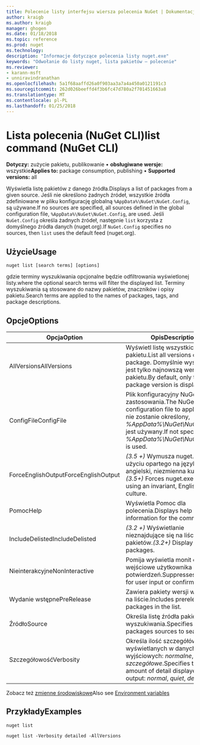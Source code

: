 ```yaml
---
title: Polecenie listy interfejsu wiersza polecenia NuGet | Dokumentacja firmy Microsoft
author: kraigb
ms.author: kraigb
manager: ghogen
ms.date: 01/18/2018
ms.topic: reference
ms.prod: nuget
ms.technology: 
description: "Informacje dotyczące polecenia listy nuget.exe"
keywords: "Odwołanie do listy nuget, lista pakietów — polecenie"
ms.reviewer:
- karann-msft
- unniravindranathan
ms.openlocfilehash: 5a1f68aaffd26a0f903aa3a7a4a450a0121191c3
ms.sourcegitcommit: 262d026beeffd4f3b6fc47d780a2f701451663a8
ms.translationtype: MT
ms.contentlocale: pl-PL
ms.lasthandoff: 01/25/2018
---
```

# <a name="list-command-nuget-cli"></a><span data-ttu-id="4bad1-104">Lista polecenia (NuGet CLI)</span><span class="sxs-lookup"><span data-stu-id="4bad1-104">list command (NuGet CLI)</span></span>

<span data-ttu-id="4bad1-105">**Dotyczy:** zużycie pakietu, publikowanie &bullet; **obsługiwane wersje:** wszystkie</span><span class="sxs-lookup"><span data-stu-id="4bad1-105">**Applies to:** package consumption, publishing &bullet; **Supported versions:** all</span></span>

<span data-ttu-id="4bad1-106">Wyświetla listę pakietów z danego źródła.</span><span class="sxs-lookup"><span data-stu-id="4bad1-106">Displays a list of packages from a given source.</span></span> <span data-ttu-id="4bad1-107">Jeśli nie określono żadnych źródeł, wszystkie źródła zdefiniowane w pliku konfigurację globalną `%AppData%\NuGet\NuGet.Config`, są używane.</span><span class="sxs-lookup"><span data-stu-id="4bad1-107">If no sources are specified, all sources defined in the global configuration file, `%AppData%\NuGet\NuGet.Config`, are used.</span></span> <span data-ttu-id="4bad1-108">Jeśli `NuGet.Config` określa żadnych źródeł, następnie `list` korzysta z domyślnego źródła danych (nuget.org).</span><span class="sxs-lookup"><span data-stu-id="4bad1-108">If `NuGet.Config` specifies no sources, then `list` uses the default feed (nuget.org).</span></span>

## <a name="usage"></a><span data-ttu-id="4bad1-109">Użycie</span><span class="sxs-lookup"><span data-stu-id="4bad1-109">Usage</span></span>

```cli
nuget list [search terms] [options]
```

<span data-ttu-id="4bad1-110">gdzie terminy wyszukiwania opcjonalne będzie odfiltrowania wyświetlonej listy.</span><span class="sxs-lookup"><span data-stu-id="4bad1-110">where the optional search terms will filter the displayed list.</span></span> <span data-ttu-id="4bad1-111">Terminy wyszukiwania są stosowane do nazwy pakietów, znaczników i opisy pakietu.</span><span class="sxs-lookup"><span data-stu-id="4bad1-111">Search terms are applied to the names of packages, tags, and package descriptions.</span></span>

## <a name="options"></a><span data-ttu-id="4bad1-112">Opcje</span><span class="sxs-lookup"><span data-stu-id="4bad1-112">Options</span></span>

| <span data-ttu-id="4bad1-113">Opcja</span><span class="sxs-lookup"><span data-stu-id="4bad1-113">Option</span></span> | <span data-ttu-id="4bad1-114">Opis</span><span class="sxs-lookup"><span data-stu-id="4bad1-114">Description</span></span> |
| --- | --- |
| <span data-ttu-id="4bad1-115">AllVersions</span><span class="sxs-lookup"><span data-stu-id="4bad1-115">AllVersions</span></span> | <span data-ttu-id="4bad1-116">Wyświetl listę wszystkich wersji pakietu.</span><span class="sxs-lookup"><span data-stu-id="4bad1-116">List all versions of a package.</span></span> <span data-ttu-id="4bad1-117">Domyślnie wyświetlane jest tylko najnowszą wersję pakietu.</span><span class="sxs-lookup"><span data-stu-id="4bad1-117">By default, only the latest package version is displayed.</span></span> |
| <span data-ttu-id="4bad1-118">ConfigFile</span><span class="sxs-lookup"><span data-stu-id="4bad1-118">ConfigFile</span></span> | <span data-ttu-id="4bad1-119">Plik konfiguracyjny NuGet do zastosowania.</span><span class="sxs-lookup"><span data-stu-id="4bad1-119">The NuGet configuration file to apply.</span></span> <span data-ttu-id="4bad1-120">Jeśli nie zostanie określony, *%AppData%\NuGet\NuGet.Config* jest używany.</span><span class="sxs-lookup"><span data-stu-id="4bad1-120">If not specified, *%AppData%\NuGet\NuGet.Config* is used.</span></span> |
| <span data-ttu-id="4bad1-121">ForceEnglishOutput</span><span class="sxs-lookup"><span data-stu-id="4bad1-121">ForceEnglishOutput</span></span> | <span data-ttu-id="4bad1-122">*(3.5 +)* Wymusza nuget.exe przy użyciu opartego na język angielski, niezmienna kultura.</span><span class="sxs-lookup"><span data-stu-id="4bad1-122">*(3.5+)* Forces nuget.exe to run using an invariant, English-based culture.</span></span> |
| <span data-ttu-id="4bad1-123">Pomoc</span><span class="sxs-lookup"><span data-stu-id="4bad1-123">Help</span></span> | <span data-ttu-id="4bad1-124">Wyświetla Pomoc dla polecenia.</span><span class="sxs-lookup"><span data-stu-id="4bad1-124">Displays help information for the command.</span></span> |
| <span data-ttu-id="4bad1-125">IncludeDelisted</span><span class="sxs-lookup"><span data-stu-id="4bad1-125">IncludeDelisted</span></span> | <span data-ttu-id="4bad1-126">*(3.2 +)*  Wyświetlanie nieznajdujące się na liście pakietów.</span><span class="sxs-lookup"><span data-stu-id="4bad1-126">*(3.2+)* Display unlisted packages.</span></span> |
| <span data-ttu-id="4bad1-127">Nieinterakcyjne</span><span class="sxs-lookup"><span data-stu-id="4bad1-127">NonInteractive</span></span> | <span data-ttu-id="4bad1-128">Pomija wyświetla monit o dane wejściowe użytkownika lub potwierdzeń.</span><span class="sxs-lookup"><span data-stu-id="4bad1-128">Suppresses prompts for user input or confirmations.</span></span> |
| <span data-ttu-id="4bad1-129">Wydanie wstępne</span><span class="sxs-lookup"><span data-stu-id="4bad1-129">PreRelease</span></span> | <span data-ttu-id="4bad1-130">Zawiera pakiety wersji wstępnej na liście.</span><span class="sxs-lookup"><span data-stu-id="4bad1-130">Includes prerelease packages in the list.</span></span> |
| <span data-ttu-id="4bad1-131">Źródło</span><span class="sxs-lookup"><span data-stu-id="4bad1-131">Source</span></span> | <span data-ttu-id="4bad1-132">Określa listę źródła pakietów do wyszukiwania.</span><span class="sxs-lookup"><span data-stu-id="4bad1-132">Specifies a list of packages sources to search.</span></span> |
| <span data-ttu-id="4bad1-133">Szczegółowość</span><span class="sxs-lookup"><span data-stu-id="4bad1-133">Verbosity</span></span> | <span data-ttu-id="4bad1-134">Określa ilość szczegółów wyświetlanych w danych wyjściowych: *normalne*, *quiet*, *szczegółowe*.</span><span class="sxs-lookup"><span data-stu-id="4bad1-134">Specifies the amount of detail displayed in the output: *normal*, *quiet*, *detailed*.</span></span> |

<span data-ttu-id="4bad1-135">Zobacz też [zmienne środowiskowe](cli-ref-environment-variables.md)</span><span class="sxs-lookup"><span data-stu-id="4bad1-135">Also see [Environment variables](cli-ref-environment-variables.md)</span></span>

## <a name="examples"></a><span data-ttu-id="4bad1-136">Przykłady</span><span class="sxs-lookup"><span data-stu-id="4bad1-136">Examples</span></span>

```cli
nuget list

nuget list -Verbosity detailed -AllVersions
```
